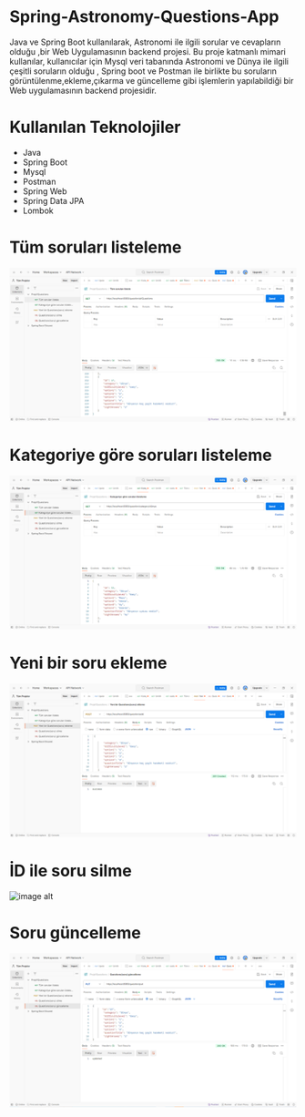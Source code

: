 # Spring-Astronomy-Questions-App
Java ve Spring Boot kullanılarak, Astronomi ile ilgili sorular ve cevapların olduğu ,bir Web Uygulamasının backend projesi.
Bu proje katmanlı mimari kullanılar, kullanıcılar için Mysql veri tabanında Astronomi ve Dünya ile ilgili çeşitli soruların olduğu , Spring boot ve Postman ile birlikte bu soruların görüntülenme,ekleme,çıkarma ve güncelleme gibi işlemlerin yapılabildiği bir Web uygulamasının backend projesidir.
# Kullanılan Teknolojiler
* Java
* Spring Boot
* Mysql
* Postman
* Spring Web
* Spring Data JPA
* Lombok
  
# Tüm soruları listeleme

![image alt](https://github.com/fatihturkmens/Spring-Astronomy-Questions-App/blob/33c6c7a4cfc4dcc455d092a77d37a3f8c8e9d510/T%C3%BCm%20sorular%C4%B1%20listele.png)

# Kategoriye göre soruları listeleme
![image alt](https://github.com/fatihturkmens/Spring-Astronomy-Questions-App/blob/33c6c7a4cfc4dcc455d092a77d37a3f8c8e9d510/Kategoriye%20g%C3%B6re%20sorular%C4%B1%20listele.png)

# Yeni bir soru ekleme
![image alt](https://github.com/fatihturkmens/Spring-Astronomy-Questions-App/blob/33c6c7a4cfc4dcc455d092a77d37a3f8c8e9d510/Yeni%20bir%20soru%20ekleme.png)

# İD ile soru silme
![image alt](https://github.com/fatihturkmens/Spring-Astronomy-Questions-App/blob/33c6c7a4cfc4dcc455d092a77d37a3f8c8e9d510/%C4%B0d%20ile%20soru%20silme.png)

# Soru güncelleme
![image alt](https://github.com/fatihturkmens/Spring-Astronomy-Questions-App/blob/33c6c7a4cfc4dcc455d092a77d37a3f8c8e9d510/Soru%20g%C3%BCncelleme.png)

